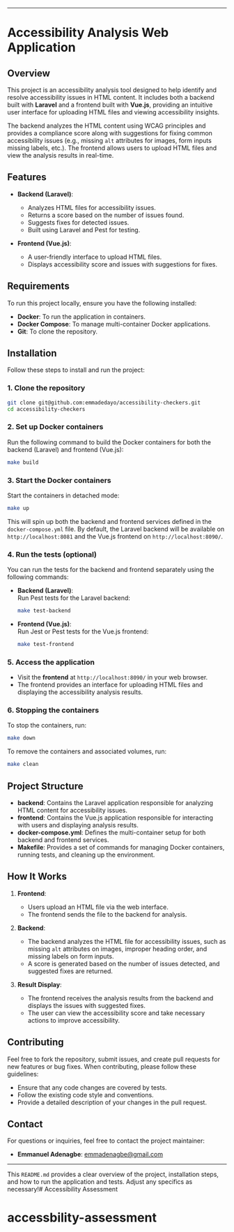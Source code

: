
---

# Accessibility Analysis Web Application

## Overview

This project is an accessibility analysis tool designed to help identify and resolve accessibility issues in HTML content. It includes both a backend built with **Laravel** and a frontend built with **Vue.js**, providing an intuitive user interface for uploading HTML files and viewing accessibility insights.

The backend analyzes the HTML content using WCAG principles and provides a compliance score along with suggestions for fixing common accessibility issues (e.g., missing `alt` attributes for images, form inputs missing labels, etc.). The frontend allows users to upload HTML files and view the analysis results in real-time.

## Features

- **Backend (Laravel)**:
    - Analyzes HTML files for accessibility issues.
    - Returns a score based on the number of issues found.
    - Suggests fixes for detected issues.
    - Built using Laravel and Pest for testing.

- **Frontend (Vue.js)**:
    - A user-friendly interface to upload HTML files.
    - Displays accessibility score and issues with suggestions for fixes.

## Requirements

To run this project locally, ensure you have the following installed:

- **Docker**: To run the application in containers.
- **Docker Compose**: To manage multi-container Docker applications.
- **Git**: To clone the repository.

## Installation

Follow these steps to install and run the project:

### 1. Clone the repository

```bash
git clone git@github.com:emmadedayo/accessibility-checkers.git
cd accessibility-checkers
```

### 2. Set up Docker containers

Run the following command to build the Docker containers for both the backend (Laravel) and frontend (Vue.js):

```bash
make build
```

### 3. Start the Docker containers

Start the containers in detached mode:

```bash
make up
```

This will spin up both the backend and frontend services defined in the `docker-compose.yml` file. By default, the Laravel backend will be available on `http://localhost:8081` and the Vue.js frontend on `http://localhost:8090/`.

### 4. Run the tests (optional)

You can run the tests for the backend and frontend separately using the following commands:

- **Backend (Laravel)**:  
  Run Pest tests for the Laravel backend:

  ```bash
  make test-backend
  ```

- **Frontend (Vue.js)**:  
  Run Jest or Pest tests for the Vue.js frontend:

  ```bash
  make test-frontend
  ```

### 5. Access the application

- Visit the **frontend** at `http://localhost:8090/` in your web browser.
- The frontend provides an interface for uploading HTML files and displaying the accessibility analysis results.

### 6. Stopping the containers

To stop the containers, run:

```bash
make down
```

To remove the containers and associated volumes, run:

```bash
make clean
```

## Project Structure

- **backend**: Contains the Laravel application responsible for analyzing HTML content for accessibility issues.
- **frontend**: Contains the Vue.js application responsible for interacting with users and displaying analysis results.
- **docker-compose.yml**: Defines the multi-container setup for both backend and frontend services.
- **Makefile**: Provides a set of commands for managing Docker containers, running tests, and cleaning up the environment.

## How It Works

1. **Frontend**:
    - Users upload an HTML file via the web interface.
    - The frontend sends the file to the backend for analysis.

2. **Backend**:
    - The backend analyzes the HTML file for accessibility issues, such as missing `alt` attributes on images, improper heading order, and missing labels on form inputs.
    - A score is generated based on the number of issues detected, and suggested fixes are returned.

3. **Result Display**:
    - The frontend receives the analysis results from the backend and displays the issues with suggested fixes.
    - The user can view the accessibility score and take necessary actions to improve accessibility.

## Contributing

Feel free to fork the repository, submit issues, and create pull requests for new features or bug fixes. When contributing, please follow these guidelines:

- Ensure that any code changes are covered by tests.
- Follow the existing code style and conventions.
- Provide a detailed description of your changes in the pull request.

## Contact

For questions or inquiries, feel free to contact the project maintainer:

- **Emmanuel Adenagbe**: [emmadenagbe@gmail.com](mailto:emmadenagbe@gmail.com)

---

This `README.md` provides a clear overview of the project, installation steps, and how to run the application and tests. Adjust any specifics as necessary!# Accessibility Assessment
# accessbility-assessment
